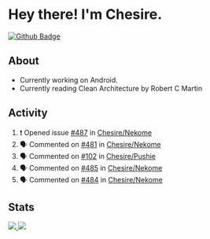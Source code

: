 # Hey there! I'm Chesire.

[![Github Badge](https://img.shields.io/badge/-Github-000?style=flat-square&logo=Github&logoColor=white&link=https://github.com/chesire)](https://github.com/chesire)

## About

<!-- Uses https://github.com/Chesire/natemoo-re -->
* Currently working on Android.
* Currently reading Clean Architecture by Robert C Martin
<!--
* Currently listening to: 
<a href="https://natemoo-re-iirbxe7wf.vercel.app/now-playing?open">
    <img src="https://natemoo-re-iirbxe7wf.vercel.app/now-playing" width="256" height="64" alt="Now Playing">
</a>  
-->

## Activity

<!-- Uses https://github.com/jamesgeorge007/github-activity-readme -->
<!--START_SECTION:activity-->
1. ❗️ Opened issue [#487](https://github.com/Chesire/Nekome/issues/487) in [Chesire/Nekome](https://github.com/Chesire/Nekome)
2. 🗣 Commented on [#481](https://github.com/Chesire/Nekome/issues/481) in [Chesire/Nekome](https://github.com/Chesire/Nekome)
3. 🗣 Commented on [#102](https://github.com/Chesire/Pushie/issues/102) in [Chesire/Pushie](https://github.com/Chesire/Pushie)
4. 🗣 Commented on [#485](https://github.com/Chesire/Nekome/issues/485) in [Chesire/Nekome](https://github.com/Chesire/Nekome)
5. 🗣 Commented on [#484](https://github.com/Chesire/Nekome/issues/484) in [Chesire/Nekome](https://github.com/Chesire/Nekome)
<!--END_SECTION:activity-->

## Stats

<a href="https://github-readme-stats.vercel.app/api/top-langs/?username=chesire&theme=tokyonight">
    <img src="https://github-readme-stats.vercel.app/api/top-langs/?username=chesire&layout=compact&theme=tokyonight" >
</a>
<a href="https://github-readme-stats.vercel.app/api?username=chesire&show_icons=true&theme=tokyonight">
    <img src="https://github-readme-stats.vercel.app/api?username=chesire&show_icons=true&theme=tokyonight" >
</a>  
